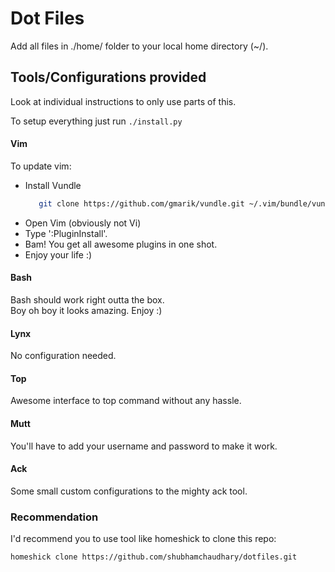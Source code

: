 # Dot Files

Add all files in ./home/ folder to your local home directory (~/).  

## Tools/Configurations provided
Look at individual instructions to only use parts of this.

To setup everything just run `./install.py`

#### Vim
To update vim:  
 * Install Vundle  
    ```sh
       git clone https://github.com/gmarik/vundle.git ~/.vim/bundle/vundle
   ```
 * Open Vim (obviously not Vi)
 * Type ':PluginInstall'.
 * Bam! You get all awesome plugins in one shot.
 * Enjoy your life :)

#### Bash
Bash should work right outta the box.  
Boy oh boy it looks amazing. Enjoy :)

#### Lynx
No configuration needed.

#### Top
Awesome interface to top command without any hassle.

#### Mutt
You'll have to add your username and password to make it work.

#### Ack
Some small custom configurations to the mighty ack tool.

### Recommendation
I'd recommend you to use tool like homeshick to clone this repo:
```sh
homeshick clone https://github.com/shubhamchaudhary/dotfiles.git
```
